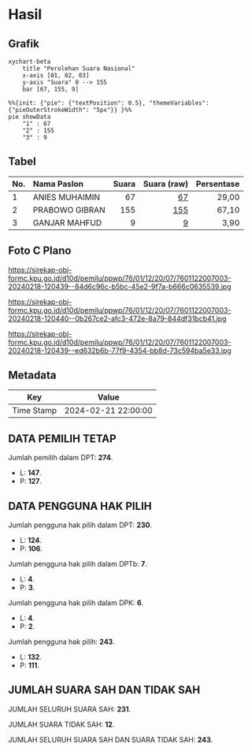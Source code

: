 # Hasil

## Grafik

```mermaid
xychart-beta
    title "Perolehan Suara Nasional"
    x-axis [01, 02, 03]
    y-axis "Suara" 0 --> 155
    bar [67, 155, 9]
```

```mermaid
%%{init: {"pie": {"textPosition": 0.5}, "themeVariables": {"pieOuterStrokeWidth": "5px"}} }%%
pie showData
    "1" : 67
    "2" : 155
    "3" : 9
```

## Tabel

| No. | Nama Paslon    | Suara | Suara (raw) | Persentase |
|:--- |:-------------- | -----:| -----------:| ----------:|
| 1   | ANIES MUHAIMIN | 67    | [67][p-1]   | 29,00      |
| 2   | PRABOWO GIBRAN | 155   | [155][p-2]  | 67,10      |
| 3   | GANJAR MAHFUD  | 9     | [9][p-3]    | 3,90       |


[p-1]: https://github.com/gigit-pemilu/pemilu-2024/blob/main/pilpres/hitung-suara/sub/76-sulawesi-barat/sub/01-pasangkayu/sub/12-lariang/sub/2007-bambakoro/sub/003-tps/sub/paslon-1.txt
[p-2]: https://github.com/gigit-pemilu/pemilu-2024/blob/main/pilpres/hitung-suara/sub/76-sulawesi-barat/sub/01-pasangkayu/sub/12-lariang/sub/2007-bambakoro/sub/003-tps/sub/paslon-2.txt
[p-3]: https://github.com/gigit-pemilu/pemilu-2024/blob/main/pilpres/hitung-suara/sub/76-sulawesi-barat/sub/01-pasangkayu/sub/12-lariang/sub/2007-bambakoro/sub/003-tps/sub/paslon-3.txt

## Foto C Plano

https://sirekap-obj-formc.kpu.go.id/d10d/pemilu/ppwp/76/01/12/20/07/7601122007003-20240218-120439--84d6c96c-b5bc-45e2-9f7a-b666c0635539.jpg

https://sirekap-obj-formc.kpu.go.id/d10d/pemilu/ppwp/76/01/12/20/07/7601122007003-20240218-120440--0b267ce2-afc3-472e-8a79-844df31bcb41.jpg

https://sirekap-obj-formc.kpu.go.id/d10d/pemilu/ppwp/76/01/12/20/07/7601122007003-20240218-120439--ed632b6b-77f9-4354-bb8d-73c594ba5e33.jpg


## Metadata

| Key        | Value               |
| ---------- | ------------------- |
| Time Stamp | 2024-02-21 22:00:00 |


## DATA PEMILIH TETAP

Jumlah pemilih dalam DPT: **274**.
 * L: **147**.
 * P: **127**.

## DATA PENGGUNA HAK PILIH

Jumlah pengguna hak pilih dalam DPT: **230**.
 * L: **124**.
 * P: **106**.

Jumlah pengguna hak pilih dalam DPTb: **7**.
 * L: **4**.
 * P: **3**.

Jumlah pengguna hak pilih dalam DPK: **6**.
 * L: **4**.
 * P: **2**.

Jumlah pengguna hak pilih: **243**.
 * L: **132**.
 * P: **111**.

## JUMLAH SUARA SAH DAN TIDAK SAH

JUMLAH SELURUH SUARA SAH: **231**.

JUMLAH SUARA TIDAK SAH: **12**.

JUMLAH SELURUH SUARA SAH DAN SUARA TIDAK SAH: **243**.


